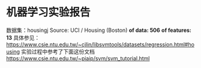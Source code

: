 # 机器学习实验报告
数据集：housingj
Source: UCI / Housing (Boston)
**of data: 506**
**of features: 13**
具体参见：https://www.csie.ntu.edu.tw/~cjlin/libsvmtools/datasets/regression.html#housing
实验过程中参考了下面这份文档
https://www.csie.ntu.edu.tw/~piaip/svm/svm_tutorial.html
